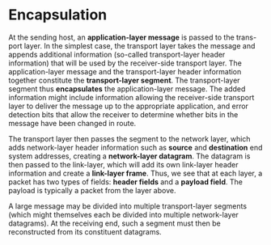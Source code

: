 <h1>Encapsulation</h1>

At the sending host, an **application-layer message** is passed to the trans-
port layer. In the simplest case, the transport layer takes the message and 
appends additional information (so-called transport-layer header information)
that will be used by the receiver-side transport layer. The application-layer 
message and the transport-layer header information together constitute the 
**transport-layer segment**. The transport-layer segment thus **encapsulates**
the application-layer message. The added information might include information
allowing the receiver-side transport layer to deliver the message up to the 
appropriate application, and error detection bits that allow the receiver 
to determine whether bits in the message have been changed in route. 

The transport layer then passes the segment to the network layer, which adds 
network-layer header information such as **source** and **destination** end 
system addresses, creating a **network-layer datagram**. The datagram is then 
passed to the link-layer, which will add its own link-layer header information
and create a **link-layer frame**. Thus, we see that at each layer, a packet has
two types of fields: **header fields** and a **payload field**. The payload is 
typically a packet from the layer above. 

A large message may be divided into multiple transport-layer segments (which 
might themselves each be divided into multiple network-layer datagrams). At the 
receiving end, such a segment must then be reconstructed from its constituent 
datagrams. 